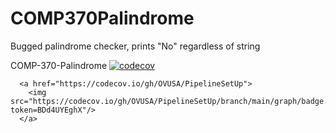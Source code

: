 # COMP370Palindrome
Bugged palindrome checker, prints "No" regardless of string

COMP-370-Palindrome
[![codecov](https://codecov.io/gh/OVUSA/PipelineSetUp/branch/main/graph/badge.svg?token=BDd4UYEghX)](https://codecov.io/gh/OVUSA/PipelineSetUp)

      <a href="https://codecov.io/gh/OVUSA/PipelineSetUp">
        <img src="https://codecov.io/gh/OVUSA/PipelineSetUp/branch/main/graph/badge.svg?token=BDd4UYEghX"/>
      </a>
    
